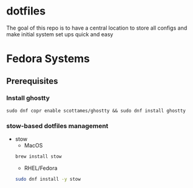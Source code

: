 # dotfiles
The goal of this repo is to have a central location to store all configs and make initial system set ups quick and easy

# Fedora Systems
## Prerequisites
### Install ghostty
```sudo dnf copr enable scottames/ghostty && sudo dnf install ghostty```

### stow-based dotfiles management
- stow
    - MacOS
    ```bash
    brew install stow
    ```
    - RHEL/Fedora
    ```bash
    sudo dnf install -y stow
    ```
